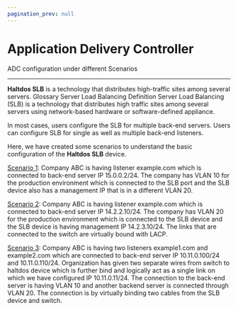 ```yaml
---
pagination_prev: null
---
```


# Application Delivery Controller

ADC configuration under different Scenarios

---

**Haltdos SLB** is a technology that distributes high-traffic sites among several servers. Glossary Server Load Balancing Definition Server Load Balancing (SLB) is a technology that distributes high traffic sites among several servers using network-based hardware or software-defined appliance.  

In most cases, users configure the SLB for multiple back-end servers. Users can configure SLB for single as well as multiple back-end listeners.  

Here, we have created some scenarios to understand the basic configuration of the **Haltdos SLB** device.

[Scenario 1](adc/scenario-1.md): Company ABC is having listener example.com which is connected to back-end server IP 15.0.0.2/24. The company has VLAN 10 for the production environment which is connected to the SLB port and the SLB device also has a management IP that is in a different VLAN 20.  

[Scenario 2](adc/scenario-2.md): Company ABC is having listener example.com which is connected to back-end server IP 14.2.2.10/24. The company has VLAN 20 for the production environment which is connected to the SLB  device and the SLB device is having management IP 14.2.3.10/24. The links that are connected to the switch are virtually bound with LACP.  

[Scenario 3](adc/scenario-3.md): Company ABC is having two listeners example1.com and example2.com which are connected to back-end server IP 10.11.0.100/24 and 10.11.0.110/24. Organization has given two separate wires from switch to haltdos device which is further bind and logically act as a single link on which we have configured IP 10.11.0.11​/24. The connection to the back-end server is having VLAN 10 and another backend server is connected through VLAN 20. The connection is by virtually binding two cables from the SLB device and switch.  
